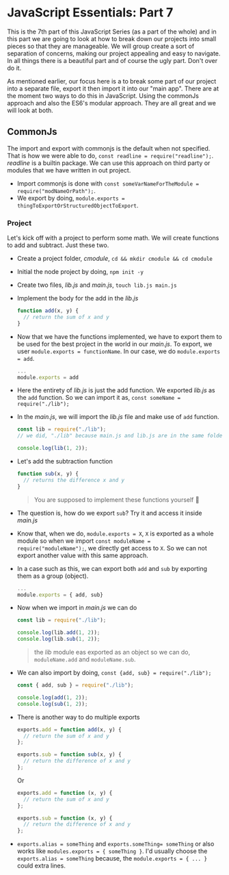 # JavaScript Essentials: Part 7

This is the 7th part of this JavaScript Series (as a part of the whole) and in this part we are going to look at how to break down our projects into small pieces so that they are manageable. We will group create a sort of separation of concerns, making our project appealing and easy to navigate. In all things there is a beautiful part and of course the ugly part. Don't over do it.

As mentioned earlier, our focus here is a to break some part of our project into a separate file, export it then import it into our "main app". There are at the moment two ways to do this in JavaScript. Using the commonJs approach and also the ES6's modular approach. They are all great and we will look at both.

## CommonJs

The import and export with commonjs is the default when not specified. That is how we were able to do, `const readline = require("readline");`. _readline_ is a builtin package. We can use this approach on third party or modules that we have written in out project.

- Import commonjs is done with `const someVarNameForTheModule = require("modNameOrPath");`.
- We export by doing, `module.exports = thingToExportOrStructuredObjectToExport`.

### Project

Let's kick off with a project to perform some math. We will create functions to add and subtract. Just these two.

- Create a project folder, _cmodule_, `cd && mkdir cmodule && cd cmodule`
- Initial the node project by doing, `npm init -y`
- Create two files, _lib.js_ and _main.js_, `touch lib.js main.js`
- Implement the body for the add in the _lib.js_

  ```js
  function add(x, y) {
    // return the sum of x and y
  }
  ```

- Now that we have the functions implemented, we have to export them to be used for the best project in the world in our _main.js_. To export, we user `module.exports = functionName`. In our case, we do `module.exports = add`.

  ```js
  ...
  module.exports = add
  ```

- Here the entirety of _lib.js_ is just the add function. We exported _lib.js_ as the `add` function. So we can import it as, `const someName = require("./lib");`
- In the _main.js_, we will import the _lib.js_ file and make use of `add` function.

  ```js
  const lib = require("./lib");
  // we did, "./lib" because main.js and lib.js are in the same folder.

  console.log(lib(1, 2));
  ```

- Let's add the subtraction function

  ```js
  function sub(x, y) {
    // returns the difference x and y
  }
  ```

  > You are supposed to implement these functions yourself 🙂

- The question is, how do we export `sub`? Try it and access it inside _main.js_
- Know that, when we do, `module.exports = X`, `X` is exported as a whole module so when we import `const moduleName = require("moduleName");`, we directly get access to `X`. So we can not export another value with this same approach.
- In a case such as this, we can export both `add` and `sub` by exporting them as a group (object).

  ```js
  ...
  module.exports = { add, sub}
  ```

- Now when we import in _main.js_ we can do

  ```js
  const lib = require("./lib");

  console.log(lib.add(1, 2));
  console.log(lib.sub(1, 2));
  ```

  > the _lib_ module eas exported as an object so we can do, `moduleName.add` and `moduleName.sub`.

- We can also import by doing, `const {add, sub} = require("./lib");`

  ```js
  const { add, sub } = require("./lib");

  console.log(add(1, 2));
  console.log(sub(1, 2));
  ```

- There is another way to do multiple exports

  ```js
  exports.add = function add(x, y) {
    // return the sum of x and y
  };

  exports.sub = function sub(x, y) {
    // return the difference of x and y
  };
  ```

  Or

  ```js
  exports.add = function (x, y) {
    // return the sum of x and y
  };

  exports.sub = function (x, y) {
    // return the difference of x and y
  };
  ```

- `exports.alias = someThing` and `exports.someThing= someThing` or also works like `modules.exports = { someThing }`. I'd usually choose the `exports.alias = someThing` because, the `module.exports = { ... }` could extra lines.
